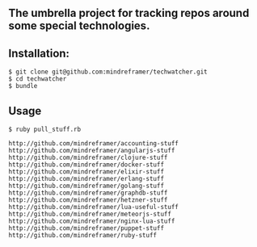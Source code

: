 ## The umbrella project for tracking repos around some special technologies.


## Installation:

    $ git clone git@github.com:mindreframer/techwatcher.git
    $ cd techwatcher
    $ bundle

## Usage

    $ ruby pull_stuff.rb


<!-- PROJECTS_LIST_START -->
    http://github.com/mindreframer/accounting-stuff
    http://github.com/mindreframer/angularjs-stuff
    http://github.com/mindreframer/clojure-stuff
    http://github.com/mindreframer/docker-stuff
    http://github.com/mindreframer/elixir-stuff
    http://github.com/mindreframer/erlang-stuff
    http://github.com/mindreframer/golang-stuff
    http://github.com/mindreframer/graphdb-stuff
    http://github.com/mindreframer/hetzner-stuff
    http://github.com/mindreframer/lua-useful-stuff
    http://github.com/mindreframer/meteorjs-stuff
    http://github.com/mindreframer/nginx-lua-stuff
    http://github.com/mindreframer/puppet-stuff
    http://github.com/mindreframer/ruby-stuff
<!-- PROJECTS_LIST_END -->
